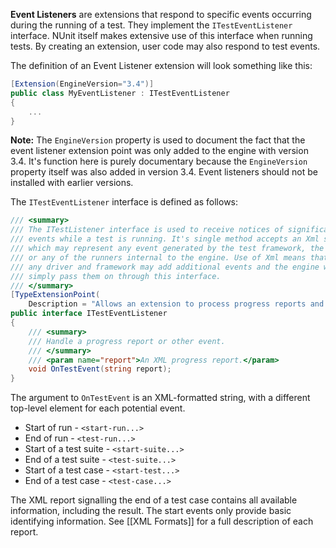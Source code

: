 **Event Listeners** are extensions that respond to specific events occurring during the running of a test. They implement the `ITestEventListener` interface. NUnit itself makes extensive use of this interface when running tests. By creating an extension, user code may also respond to test events.

The definition of an Event Listener extension will look something like this:

```C#
[Extension(EngineVersion="3.4")]
public class MyEventListener : ITestEventListener
{
    ...
}
```

**Note:** The `EngineVersion` property is used to document the fact that the event listener extension point was only added to the engine with version 3.4. It's function here is purely documentary because the `EngineVersion` property itself was also added in version 3.4. Event listeners should not be installed with earlier versions.

The `ITestEventListener` interface is defined as follows:
```C#
/// <summary>
/// The ITestListener interface is used to receive notices of significant
/// events while a test is running. It's single method accepts an Xml string, 
/// which may represent any event generated by the test framework, the driver
/// or any of the runners internal to the engine. Use of Xml means that
/// any driver and framework may add additional events and the engine will
/// simply pass them on through this interface.
/// </summary>
[TypeExtensionPoint(
    Description = "Allows an extension to process progress reports and other events from the test.")]
public interface ITestEventListener
{
    /// <summary>
    /// Handle a progress report or other event.
    /// </summary>
    /// <param name="report">An XML progress report.</param>
    void OnTestEvent(string report);
}
```

The argument to `OnTestEvent` is an XML-formatted string, with a different top-level element for each potential event.

 * Start of run - `<start-run...>`
 * End of run - `<test-run...>`
 * Start of a test suite - `<start-suite...>`
 * End of a test suite - `<test-suite...>`
 * Start of a test case - `<start-test...>`
 * End of a test case - `<test-case...>`

The XML report signalling the end of a test case contains all available information, including the result. The start events only provide basic identifying information. See [[XML Formats]] for a full description of each report.
